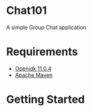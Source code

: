 # Chat101
A simple Group Chat application

# Requirements
 - [Openjdk 11.0.4](https://openjdk.java.net/projects/jdk/11/)
 - [Apache Maven](https://maven.apache.org/)

# Getting Started
